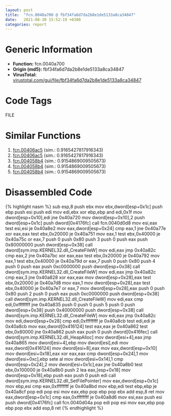 ```yaml
---
layout: post
title:  "fcn.0040a700 @ fbf34fa6d7da2b8e1de5133a8ca34847"
date:   2021-08-30 15:52:19 +0300
categories: report
---
```


# Generic Information
- **Function:** fcn.0040a700
- **Origin (md5):** fbf34fa6d7da2b8e1de5133a8ca34847
- **VirusTotal:** [virustotal.com/gui/file/fbf34fa6d7da2b8e1de5133a8ca34847][virustotal_ref]

# Code Tags
<span class="tag" id="FILE">FILE</span>


# Similar Functions

1. [fcn.00406ac5][similar_1_ref] (sim.: 0.9165427817916343)
2. [fcn.00406ac5][similar_2_ref] (sim.: 0.9165427817916343)
3. [fcn.004058b4][similar_3_ref] (sim.: 0.9154869009505673)
4. [fcn.004058b4][similar_4_ref] (sim.: 0.9154869009505673)
5. [fcn.004058b4][similar_5_ref] (sim.: 0.9154869009505673)


# Disassembled Code

{% highlight nasm %}
sub esp,8
push ebx
mov ebx,dword[esp+0x1c]
push ebp
push esi
push edi
mov edi,ebx
xor ebp,ebp
and edi,0x1f
mov dword[esp+0x10],edi
jne 0x40a720
mov dword[esp+0x10],2
push dword[esp+0x1c]
push dword[0x4176fc]
call fcn.0040d0d8
mov esi,eax
test esi,esi
je 0x40a8e2
mov eax,dword[esp+0x24]
cmp eax,1
jne 0x40a77e
xor eax,eax
test ebx,0x20000
je 0x40a751
mov eax,1
test ebx,0x40000
je 0x40a75c
or eax,7
push 0
push 0x80
push 3
push 0
push eax
push 0x80000000
push dword[esp+0x38]
call dword[sym.imp.KERNEL32.dll_CreateFileW]
mov edi,eax
jmp 0x40a82c
cmp eax,2
jne 0x40a7bc
xor eax,eax
test ebx,0x20000
je 0x40a792
mov eax,1
test ebx,0x40000
je 0x40a79d
or eax,7
push 0
push 0x80
push 4
push 0
push eax
push 0xc0000000
push dword[esp+0x38]
call dword[sym.imp.KERNEL32.dll_CreateFileW]
mov edi,eax
jmp 0x40a82c
cmp eax,3
jne 0x40a828
xor eax,eax
mov dword[esp+0x28],eax
test ebx,0x20000
je 0x40a7d8
mov eax,1
mov dword[esp+0x28],eax
test ebx,0x40000
je 0x40a7e7
or eax,7
mov dword[esp+0x28],eax
push 0
push 0x80
push 2
push 0
push eax
push 0xc0000000
push dword[esp+0x38]
call dword[sym.imp.KERNEL32.dll_CreateFileW]
mov edi,eax
cmp edi,0xffffffff
jne 0x40a835
push 0
push 0
push 5
push 0
push dword[esp+0x38]
push 0x40000000
push dword[esp+0x38]
call dword[sym.imp.KERNEL32.dll_CreateFileW]
mov edi,eax
jmp 0x40a82c
mov edi,dword[esp+0x28]
cmp edi,0xffffffff
je 0x40a8cb
test edi,edi
je 0x40a8cb
mov eax,dword[0x416124]
test eax,eax
je 0x40a862
test ebx,0x80000
jne 0x40a862
push eax
push 0
push dword[0x416fec]
call dword[sym.imp.KERNEL32.dll_HeapAlloc]
mov dword[esi+4],eax
jmp 0x40a865
mov dword[esi+4],ebp
mov dword[esi],edi
mov eax,dword[0x416124]
mov dword[esi+8],eax
mov eax,dword[esp+0x10]
mov dword[esi+0x18],eax
xor eax,eax
cmp dword[esp+0x24],1
mov dword[esi+0xc],ebp
sete al
mov dword[esi+0x14],1
cmp dword[esp+0x24],2
mov dword[esi+0x1c],eax
jne 0x40a8b0
test ebx,0x100000
je 0x40a8b0
push 2
lea eax,[esp+0x18]
mov dword[esp+0x18],ebp
push eax
push 0
push edi
call dword[sym.imp.KERNEL32.dll_SetFilePointer]
mov eax,dword[esp+0x1c]
mov ebp,esi
cmp eax,0xffffffff
je 0x40a8bd
mov ebp,edi
test ebp,ebp
je 0x40a8cf
pop edi
pop esi
mov eax,ebp
pop ebp
pop ebx
add esp,8
ret 
mov eax,dword[esp+0x1c]
cmp eax,0xffffffff
je 0x40a8d6
mov esi,eax
push esi
push dword[0x4176fc]
call fcn.0040d04a
pop edi
pop esi
mov eax,ebp
pop ebp
pop ebx
add esp,8
ret 
{% endhighlight %}


[similar_1_ref]: /report/fcn.00406ac5@5bfd33ece1aeef8bda2c7fc886262ed9
[similar_2_ref]: /report/fcn.00406ac5@999ae3491971c32d67bd4c32561ea381
[similar_3_ref]: /report/fcn.004058b4@024d69b3dfb503973cce5c1700f282aa
[similar_4_ref]: /report/fcn.004058b4@3a780067b4fcdbc523bd6f0e3b89f181
[similar_5_ref]: /report/fcn.004058b4@983fe9598b69120a048e4bbfe8d8764c
[virustotal_ref]: https://www.virustotal.com/gui/file/fbf34fa6d7da2b8e1de5133a8ca34847